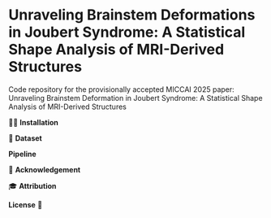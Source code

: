 # Unraveling Brainstem Deformations in Joubert Syndrome: A Statistical Shape Analysis of MRI-Derived Structures


Code repository for the provisionally accepted MICCAI 2025 paper: Unraveling Brainstem Deformation in Joubert Syndrome: A Statistical Shape Analysis of MRI-Derived Structures

🧑‍💻️ **Installation**


📝 **Dataset**


**Pipeline**


🙏 **Acknowledgement**


🎓 **Attribution**



**License** 🚀